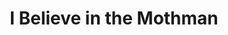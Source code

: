 ---
layout: jim-frankenstein
title: I Believe in the Mothman
album_link: https://open.spotify.com/album/1GmX76Xij1oQSQO64pdyh3
short_name: i-believe-in-the-mothman

song_name: I Believe in the Mothman
song_description: You ever feel like someone's watching you from the dark? Yeah, that’s Mothman—those red eyes, man, they don’t just see you... they know you.

spotify_id: 1rPkM0aYpe2TnMy0rLaUnv

lyrics: |-
    #### Verse 1
    I saw Mothman in the sky
    He had great big wings and some deep red eyes
    And coincidentally, so did I
    I was feeling pretty rough cuz I got too high

    #### Verse 2
    Late at night one Saturday
    On the bridge I built from yesterday
    He flew with me a little way
    Then he swoop real low and I hear him say

    #### Chorus
    What did he tell me?
    I'm the Mothman
    Burn ya bridges baby

    #### Verse 3
    I saw Mothman in my sleep
    He spoke to me like a father
    Said, Son, these waters mighty deep
    And this bridge you're on look pretty weak

    #### Chorus
    What did he tell me?
    I'm the Mothman
    Big spooky lamp-lover

    #### Bridge
    I believe in the Mothman
    And he believes in me

    #### Verse 4
    I saw Mothman in the sky
    Great big wings, deep red eyes
    No one knows til the day they die
    Just where the Mothman flies

song_credits: |-
    Written and Recorded in Minneapolis by Brian Reed
---